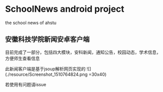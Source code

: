 # SchoolNews android project
the school news of ahstu

安徽科技学院新闻安卓客户端
---
目前完成了一部分，包括四大模块，安科新闻，通知公告，校园动态，学术信息，方便师生查看信息

此新闻客户端是基于jsoup解析网页实现的
![](./resource/Screenshot_1510764824.png =30x40)

若使用有问题请issue
